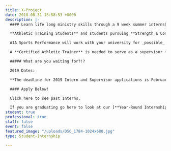 ```yaml
---
title: X-Project
date: 2018-08-31 15:58:53 +0000
description: |-
  #### Learn life long ministry skills through a 9 week summer internship!

  **Athletic Training Students** and students pursuing **Strength & Conditioning Specialties** are needed to participate in the X-Project internship while assisting with coverage of sporting events at the AIA Sports Complex in Xenia, Ohio. Additional observation hours are also completed at Kettering Sports Medicine and Ignition Athletes Performance Group.

  AIA Sports Performance will work with your university for _possible_ **academic credit**.

  A **Certified Athletic Trainer** is needed to serve as a supervisor for the Sports Performance X-Project interns.

  ##### What are you waiting for?!?

  2019 Dates:

  **The deadline for 2019 Intern and Supervisor applications is February 1, 2019.**

  #### Apply Below!

  Click here to see past Interns.

  If you are graduating go here to look at our [**Year-Round Internship**](http://sportsperformance.goaia.org/sportsperformance/get-involved/staff).
student: true
professional: true
staff: false
event: false
featured_image: "/uploads/DSC_1784-1024x680.jpg"
type: Student-Internship

---
```

